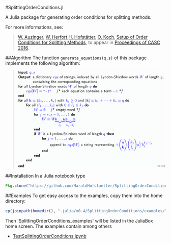 #SplittingOrderConditions.jl

A Julia package for generating order conditions for splitting methods.

For more informations, see:

>[W. Auzinger](http://www.asc.tuwien.ac.at/~winfried), [W. Herfort](http://www.asc.tuwien.ac.at/~herfort/),[H. Hofstätter](http://www.harald-hofstaetter.at), [O. Koch](http://othmar-koch.org), [Setup of Order Conditions for Splitting Methods](http://arxiv.org/pdf/1605.00445.pdf), to appear in [Proceedings of CASC 2016](http://www.casc.cs.uni-bonn.de/2016/).

##Algorithm
The function `generate_equations(q,s)` of this package implements the following algorithm:
>![](https://raw.githubusercontent.com/HaraldHofstaetter/SplittingOrderConditions.jl/master/generate_equations1.png)

##Installation
In a Julia notebook type
```julia
Pkg.clone("https://github.com/HaraldHofstaetter/SplittingOrderConditions.jl")
```
##Examples
To get easy access to the examples, copy them into the home directory:
```julia
cp(joinpath(homedir(), ".julia/v0.4/SplittingOrderConditions/examples/"), joinpath(homedir(), "SplittingOrderConditions_examples"), remove_destination=true)
```
Then 'SplittingOrderConditions_examples' will be listed in the JuliaBox home screen. The examples contain among others
+ [TestSplittingOrderConditions.ipynb](https://github.com/HaraldHofstaetter/SplittingOrderConditions.jl/blob/master/examples/TestSplittingOrderConditions.ipynb)
